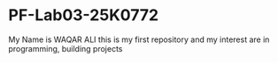# PF-Lab03-25K0772
My Name is WAQAR ALI this is my first repository and my interest are in programming, building projects 
